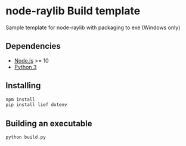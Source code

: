 # node-raylib Build template
Sample template for node-raylib with packaging to exe (Windows only)
## Dependencies
- [Node.js](https://nodejs.org) >= 10
- [Python 3](https://www.python.org/downloads/)

## Installing
``` bash
npm install
pip install lief dotenv
```
    
## Building an executable
``` bash
python build.py
```

